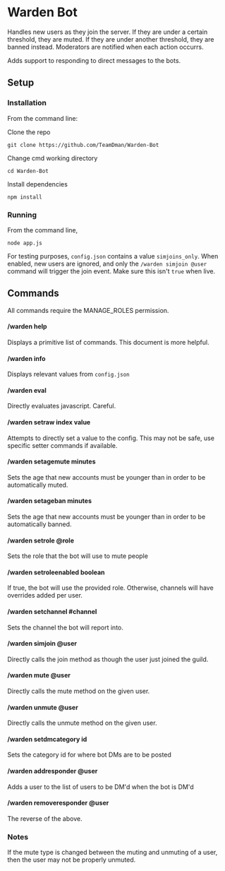 # Warden Bot
Handles new users as they join the server.
If they are under a certain threshold, they are muted.
If they are under another threshold, they are banned instead.
Moderators are notified when each action occurrs.

Adds support to responding to direct messages to the bots.


## Setup

### Installation

From the command line:

Clone the repo

`git clone https://github.com/TeamDman/Warden-Bot`

Change cmd working directory

`cd Warden-Bot`

Install dependencies

`npm install`

### Running

From the command line,

`node app.js`

For testing purposes, `config.json` contains a value `simjoins_only`.
When enabled, new users are ignored, and only the `/warden simjoin @user` command will trigger the join event.
Make sure this isn't `true` when live.

## Commands

All commands require the MANAGE_ROLES permission.

#### /warden help

Displays a primitive list of commands. 
This document is more helpful.

#### /warden info
Displays relevant values from `config.json`

#### /warden eval
Directly evaluates javascript. Careful.

#### /warden setraw index value
Attempts to directly set a value to the config.
This may not be safe, use specific setter commands if available.

#### /warden setagemute minutes
Sets the age that new accounts must be younger than in order to be automatically muted.

#### /warden setageban minutes
Sets the age that new accounts must be younger than in order to be automatically banned.

#### /warden setrole @role
Sets the role that the bot will use to mute people

#### /warden setroleenabled boolean
If true, the bot will use the provided role. Otherwise, channels will have overrides added per user.

#### /warden setchannel #channel
Sets the channel the bot will report into.

#### /warden simjoin @user
Directly calls the join method as though the user just joined the guild.

#### /warden mute @user
Directly calls the mute method on the given user.

#### /warden unmute @user
Directly calls the unmute method on the given user.

#### /warden setdmcategory id
Sets the category id for where bot DMs are to be posted

#### /warden addresponder @user
Adds a user to the list of users to be DM'd when the bot is DM'd

#### /warden removeresponder @user
The reverse of the above.


### Notes
If the mute type is changed between the muting and unmuting of a user, then the user may not be properly unmuted.


